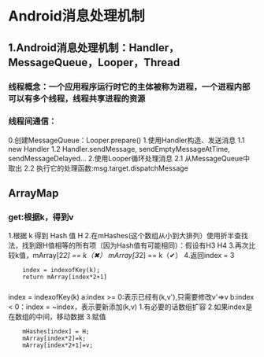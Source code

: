 # Android消息处理机制
## 1.Android消息处理机制：Handler，MessageQueue，Looper，Thread
### 线程概念：一个应用程序运行时它的主体被称为进程，一个进程内部可以有多个线程，线程共享进程的资源
### 线程间通信：
0.创建MessageQueue：Looper.prepare()
1.使用Handler构造、发送消息
1.1 new Handler
1.2 Handler.sendMessage, sendEmptyMessageAtTime, sendMessageDelayed...
2.使用Looper循环处理消息
2.1 从MessageQueue中取出
2.2 执行它的处理函数:msg.target.dispatchMessage


## ArrayMap
### get:根据k，得到v
1.根据 k 得到 Hash 值 H
2.在mHashes(这个数组从小到大排列）使用折半查找法，找到跟H值相等的所有项（因为Hash值有可能相同）：假设有H3 H4
3.再次比较k值，mArray[2*2] == k（✖） mArray[3*2] == k（✔）
4.返回index = 3
```
	index = indexofKey(k);
	return mArray[index*2+1]
```

### 

index = indexofKey(k)
a:index >= 0:表示已经有(k,v'),只需要修改v'=>v
b:index < 0：index = ~index，表示要新添加(k,v)
1.有必要的话数组扩容
2.如果index是在数组的中间，移动数据
3.赋值
```
	mHashes[index] = H;
	mArray[index*2]=k;
	mArray[index*2+1]=v;
```